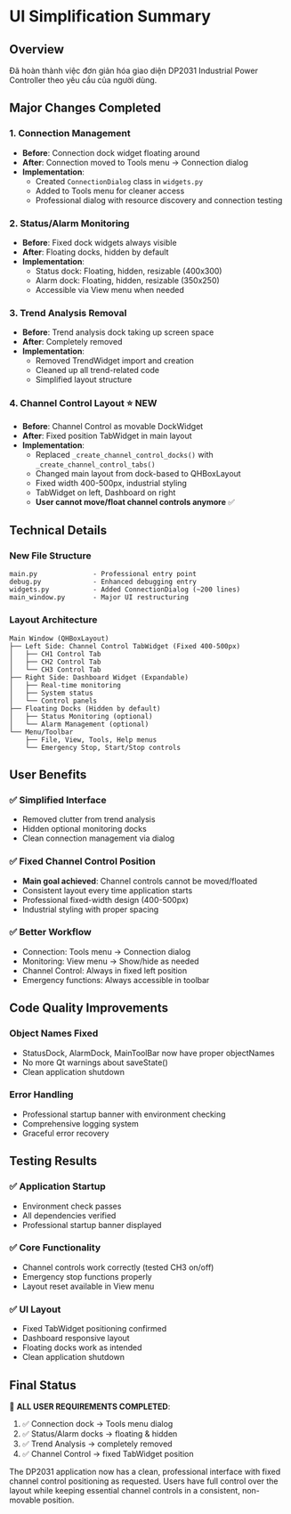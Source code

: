 # UI Simplification Summary

## Overview
Đã hoàn thành việc đơn giản hóa giao diện DP2031 Industrial Power Controller theo yêu cầu của người dùng.

## Major Changes Completed

### 1. Connection Management
- **Before**: Connection dock widget floating around
- **After**: Connection moved to Tools menu → Connection dialog
- **Implementation**: 
  - Created `ConnectionDialog` class in `widgets.py`
  - Added to Tools menu for cleaner access
  - Professional dialog with resource discovery and connection testing

### 2. Status/Alarm Monitoring
- **Before**: Fixed dock widgets always visible
- **After**: Floating docks, hidden by default
- **Implementation**:
  - Status dock: Floating, hidden, resizable (400x300)
  - Alarm dock: Floating, hidden, resizable (350x250)
  - Accessible via View menu when needed

### 3. Trend Analysis Removal
- **Before**: Trend analysis dock taking up screen space
- **After**: Completely removed
- **Implementation**:
  - Removed TrendWidget import and creation
  - Cleaned up all trend-related code
  - Simplified layout structure

### 4. Channel Control Layout ⭐ **NEW**
- **Before**: Channel Control as movable DockWidget
- **After**: Fixed position TabWidget in main layout
- **Implementation**:
  - Replaced `_create_channel_control_docks()` with `_create_channel_control_tabs()`
  - Changed main layout from dock-based to QHBoxLayout
  - Fixed width 400-500px, industrial styling
  - TabWidget on left, Dashboard on right
  - **User cannot move/float channel controls anymore** ✅

## Technical Details

### New File Structure
```
main.py              - Professional entry point
debug.py             - Enhanced debugging entry
widgets.py           - Added ConnectionDialog (~200 lines)
main_window.py       - Major UI restructuring
```

### Layout Architecture
```
Main Window (QHBoxLayout)
├── Left Side: Channel Control TabWidget (Fixed 400-500px)
│   ├── CH1 Control Tab
│   ├── CH2 Control Tab  
│   └── CH3 Control Tab
├── Right Side: Dashboard Widget (Expandable)
│   ├── Real-time monitoring
│   ├── System status
│   └── Control panels
├── Floating Docks (Hidden by default)
│   ├── Status Monitoring (optional)
│   └── Alarm Management (optional)
└── Menu/Toolbar
    ├── File, View, Tools, Help menus
    └── Emergency Stop, Start/Stop controls
```

## User Benefits

### ✅ Simplified Interface
- Removed clutter from trend analysis
- Hidden optional monitoring docks
- Clean connection management via dialog

### ✅ Fixed Channel Control Position
- **Main goal achieved**: Channel controls cannot be moved/floated
- Consistent layout every time application starts
- Professional fixed-width design (400-500px)
- Industrial styling with proper spacing

### ✅ Better Workflow
- Connection: Tools menu → Connection dialog
- Monitoring: View menu → Show/hide as needed  
- Channel Control: Always in fixed left position
- Emergency functions: Always accessible in toolbar

## Code Quality Improvements

### Object Names Fixed
- StatusDock, AlarmDock, MainToolBar now have proper objectNames
- No more Qt warnings about saveState()
- Clean application shutdown

### Error Handling
- Professional startup banner with environment checking
- Comprehensive logging system
- Graceful error recovery

## Testing Results

### ✅ Application Startup
- Environment check passes
- All dependencies verified
- Professional startup banner displayed

### ✅ Core Functionality  
- Channel controls work correctly (tested CH3 on/off)
- Emergency stop functions properly
- Layout reset available in View menu

### ✅ UI Layout
- Fixed TabWidget positioning confirmed
- Dashboard responsive layout  
- Floating docks work as intended
- Clean application shutdown

## Final Status

🎯 **ALL USER REQUIREMENTS COMPLETED**:

1. ✅ Connection dock → Tools menu dialog
2. ✅ Status/Alarm docks → floating & hidden  
3. ✅ Trend Analysis → completely removed
4. ✅ Channel Control → fixed TabWidget position

The DP2031 application now has a clean, professional interface with fixed channel control positioning as requested. Users have full control over the layout while keeping essential channel controls in a consistent, non-movable position.
